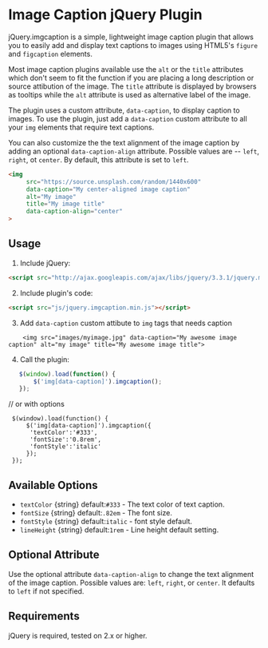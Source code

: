 Image Caption jQuery Plugin
===========================

jQuery.imgcaption is a simple, lightweight image caption plugin that allows you to easily add and display text captions to images using HTML5's `figure` and `figcaption` elements.

Most image caption plugins available use the `alt` or the `title` attributes which don't seem to fit the function if you are placing a long description or source attibution of the image. The `title` attribute is displayed by browsers as tooltips while the `alt` attribute is used as alternative label of the image.

The plugin uses a custom attribute, `data-caption`, to display caption to images. To use the plugin, just add a `data-caption` custom attribute to all your `img` elements that require text captions.

You can also customize the the text alignment of the image caption by adding an optional `data-caption-align` attribute. Possible values are -- `left`, `right`, ot `center`. By default, this attribute is set to `left`.

```html
<img
     src="https://source.unsplash.com/random/1440x600"
     data-caption="My center-aligned image caption"
     alt="My image"
     title="My image title"
     data-caption-align="center"
>
```

## Usage

1. Include jQuery:

  ```html
  <script src="http://ajax.googleapis.com/ajax/libs/jquery/3.3.1/jquery.min.js"></script>
  ```

2. Include plugin's code:

  ```html
  <script src="js/jquery.imgcaption.min.js"></script>
  ```

3. Add `data-caption` custom attibute to `img` tags that needs caption

  ```
      <img src="images/myimage.jpg" data-caption="My awesome image caption" alt="my image" title="My awesome image title">
  ```
4. Call the plugin:

  ```javascript
     $(window).load(function() {
         $('img[data-caption]').imgcaption();
     });
  ```
  // or with options
  ```
   $(window).load(function() {
       $('img[data-caption]').imgcaption({
        'textColor':'#333',
        'fontSize':'0.8rem',
        'fontStyle':'italic'
       });
   });
  ```

## Available Options

  * `textColor`  {string}  default:`#333`  - The text color of text caption.
  * `fontSize` {string}  default:`.82em`  - The font size.
  * `fontStyle`  {string}  default:`italic`  - font style default.
  * `lineHeight`  {string} default:`1rem`  - Line height default setting.


## Optional Attribute

Use the optional attribute `data-caption-align` to change the text alignment of the image caption. Possible values are: `left`, `right`, or `center`. It defaults to `left` if not specified.

## Requirements

jQuery is required, tested on 2.x or higher.
